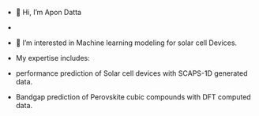 - 👋 Hi, I’m Apon Datta
- 
- 👀 I’m interested in Machine learning modeling for solar cell Devices.

- My expertise includes:
- performance prediction of Solar cell devices with SCAPS-1D generated data.

- Bandgap prediction of Perovskite cubic compounds with DFT computed data.

